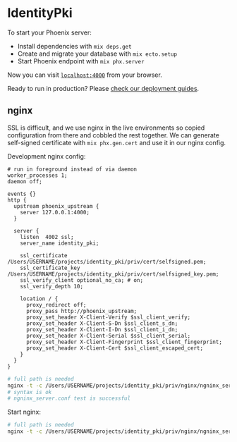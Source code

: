 # IdentityPki

To start your Phoenix server:

  * Install dependencies with `mix deps.get`
  * Create and migrate your database with `mix ecto.setup`
  * Start Phoenix endpoint with `mix phx.server`

Now you can visit [`localhost:4000`](http://localhost:4000) from your browser.

Ready to run in production? Please [check our deployment guides](https://hexdocs.pm/phoenix/deployment.html).

## nginx

SSL is difficult, and we use nginx in the live environments so copied configuration from there and cobbled the rest together. We can generate self-signed certificate with `mix phx.gen.cert` and use it in our nginx config.

Development nginx config:

```
# run in foreground instead of via daemon
worker_processes 1;
daemon off;

events {}
http {
  upstream phoenix_upstream {
    server 127.0.0.1:4000;
  }

  server {
    listen  4002 ssl;
    server_name identity_pki;

    ssl_certificate      /Users/USERNAME/projects/identity_pki/priv/cert/selfsigned.pem;
    ssl_certificate_key  /Users/USERNAME/projects/identity_pki/priv/cert/selfsigned_key.pem;
    ssl_verify_client optional_no_ca; # on;
    ssl_verify_depth 10;

    location / {
      proxy_redirect off;
      proxy_pass http://phoenix_upstream;
      proxy_set_header X-Client-Verify $ssl_client_verify;
      proxy_set_header X-Client-S-Dn $ssl_client_s_dn;
      proxy_set_header X-Client-I-Dn $ssl_client_i_dn;
      proxy_set_header X-Client-Serial $ssl_client_serial;
      proxy_set_header X-Client-Fingerprint $ssl_client_fingerprint;
      proxy_set_header X-Client-Cert $ssl_client_escaped_cert;
    }
  }
}
```

```sh
# full path is needed
nginx -t -c /Users/USERNAME/projects/identity_pki/priv/nginx/ngninx_server.conf
# syntax is ok
# ngninx_server.conf test is successful
```

Start nginx:

```sh
# full path is needed
nginx -t -c /Users/USERNAME/projects/identity_pki/priv/nginx/ngninx_server.conf
```

